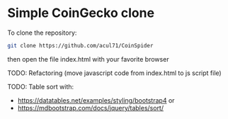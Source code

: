 # Simple CoinGecko clone

To clone the repository:
```bash
git clone https://github.com/acul71/CoinSpider
```
then open the file index.html with your favorite browser

TODO: Refactoring (move javascript code from index.html to js script file)

TODO: Table sort with:
- https://datatables.net/examples/styling/bootstrap4
or 
- https://mdbootstrap.com/docs/jquery/tables/sort/
